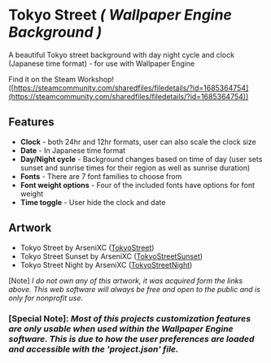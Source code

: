 # Tokyo Street *( Wallpaper Engine Background )*
A beautiful Tokyo street background with day night cycle and clock (Japanese time format) - for use with Wallpaper Engine

Find it on the Steam Workshop! ([https://steamcommunity.com/sharedfiles/filedetails/?id=1685364754](https://steamcommunity.com/sharedfiles/filedetails/?id=1685364754))

## Features
- **Clock** - both 24hr and 12hr formats, user can also scale the clock size
- **Date** - In Japanese time format
- **Day/Night cycle** - Background changes based on time of day (user sets sunset and sunrise times for their region as well as sunrise duration)
- **Fonts** - There are 7 font families to choose from
- **Font weight options** - Four of the included fonts have options for font weight
- **Time toggle** - User hide the clock and date

## Artwork
- Tokyo Street by ArseniXC ([TokyoStreet](https://www.deviantart.com/arsenixc/art/Tokyo-street-636792646))
- Tokyo Street Sunset by ArseniXC ([TokyoStreetSunset](https://www.deviantart.com/arsenixc/art/Tokyo-Street-Sunset-680726181))
- Tokyo Street Night by ArseniXC ([TokyoStreetNight](https://www.deviantart.com/arsenixc/art/Tokyo-Street-Night-684804497))

[Note] *I do not own any of this artwork, it was acquired form the links above. This web software will always be free and open to the public and is only for nonprofit use.*

### **[Special Note]:** *Most of this projects customization features are only usable when used within the Wallpaper Engine software. This is due to how the user preferences are loaded and accessible with the 'project.json' file.*
